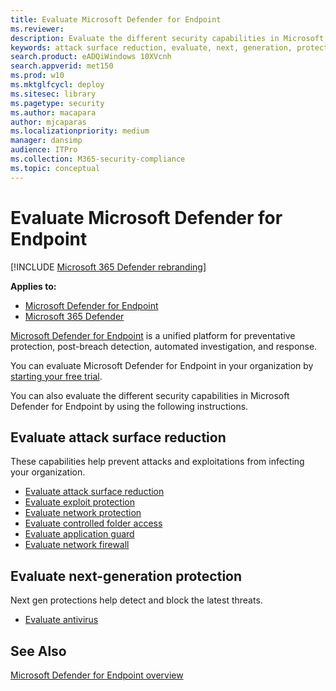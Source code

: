 ```yaml
---
title: Evaluate Microsoft Defender for Endpoint
ms.reviewer: 
description: Evaluate the different security capabilities in Microsoft Defender for Endpoint.
keywords: attack surface reduction, evaluate, next, generation, protection 
search.product: eADQiWindows 10XVcnh
search.appverid: met150
ms.prod: w10
ms.mktglfcycl: deploy
ms.sitesec: library
ms.pagetype: security
ms.author: macapara
author: mjcaparas
ms.localizationpriority: medium
manager: dansimp
audience: ITPro
ms.collection: M365-security-compliance 
ms.topic: conceptual
---
```


# Evaluate Microsoft Defender for Endpoint 

[!INCLUDE [Microsoft 365 Defender rebranding](../../includes/microsoft-defender.md)]

**Applies to:**
- [Microsoft Defender for Endpoint](https://go.microsoft.com/fwlink/p/?linkid=2146631)
- [Microsoft 365 Defender](https://go.microsoft.com/fwlink/?linkid=2118804)


[Microsoft Defender for Endpoint](https://go.microsoft.com/fwlink/p/?linkid=2146631) is a unified platform for preventative protection, post-breach detection, automated investigation, and response.

You can evaluate Microsoft Defender for Endpoint in your organization by [starting your free trial](https://www.microsoft.com/microsoft-365/windows/microsoft-defender-atp).

You can also evaluate the different security capabilities in Microsoft Defender for Endpoint by using the following instructions.

## Evaluate attack surface reduction

These capabilities help prevent attacks and exploitations from infecting your organization.

- [Evaluate attack surface reduction](./evaluate-attack-surface-reduction.md)
- [Evaluate exploit protection](./evaluate-exploit-protection.md)
- [Evaluate network protection](./evaluate-exploit-protection.md)
- [Evaluate controlled folder access](./evaluate-controlled-folder-access.md)
- [Evaluate application guard](../microsoft-defender-application-guard/test-scenarios-md-app-guard.md)
- [Evaluate network firewall](../windows-firewall/evaluating-windows-firewall-with-advanced-security-design-examples.md)

## Evaluate next-generation protection

Next gen protections help detect and block the latest threats.

- [Evaluate antivirus](../microsoft-defender-antivirus/evaluate-microsoft-defender-antivirus.md)

## See Also

[Microsoft Defender for Endpoint overview](microsoft-defender-advanced-threat-protection.md)
